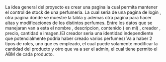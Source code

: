 La idea general del proyecto es crear una pagina la cual permita mantener el control de stock de una perfumeria.
La cual seria de una pagina de login , otra pagina donde se muestre la tabla y ademas otra pagina para hacer altas y modificaciones de los distintos perfumes.
Entre los datos que se manejaran van a esta el nombre , descripcion, contenido ( en ml) , creador , precio, cantidad e imagen.(El creador seria una identidad independiente que potencialmente podria haber creado varios perfumes) 
Va a haber 2 tipos de roles, uno que es empleado, el cual puede solamente modificar la cantidad del producto y otro que va a ser el admin, el cual tiene permito el ABM de cada producto.
